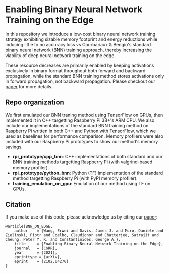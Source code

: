 # Enabling Binary Neural Network Training on the Edge

In this repository we introduce a low-cost binary neural network training strategy exhibiting sizable memory footprint and energy reductions while inducing little to no accuracy loss vs Courbariaux & Bengio's standard binary neural network (BNN) training approach, thereby increasing the viability of deep neural network training on the edge.

These resource decreases are primarily enabled by keeping activations exclusively in binary format throughout both forward and backward propagation, while the standard BNN training method stores activations only in forward propagation, not backward propagation.
Please checkout our [paper](https://arxiv.org/abs/2102.04270) for more details.

## Repo organization
We first emulated our BNN traning method using TensorFlow on GPUs, then implemented it in C++ targetting Raspberry Pi 3B+'s ARM CPU.
We also include our implementations of the standard BNN training method on Raspberry Pi written in both C++ and Python with TensorFlow, which we used as baselines for performance comparison.
Memory profilers were also included with our Raspberry Pi prototypes to show our method's memory savings.

* __rpi_prototype/cpp_bnn__: C++ implementations of both standard and our BNN training methods targetting Raspberry Pi (with valgrind-based memory profiler).
* __rpi_prototype/python_bnn__: Python (TF) implementation of the standard method targetting Raspberry Pi (with PyPI memory profiler).
* __training_emulation_on_gpu__: Emulation of our method using TF on GPUs.

## Citation

If you make use of this code, please acknowledge us by citing our [paper](https://arxiv.org/abs/2102.04270):

    @article{BNN_ON_EDGE,
        author    = {Wang, Erwei and Davis, James J. and Moro, Daniele and Zielinski, Piotr and Coelho, Claudionor and Chatterjee, Satrajit and Cheung, Peter Y. K. and Constantinides, George A.},
        title     = {Enabling Binary Neural Network Training on the Edge},
        journal   = {CoRR},
        year      = {2021},
        eprinttype = {arXiv},
        eprint    = {2102.04270}
    }
